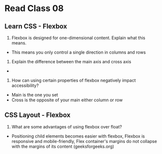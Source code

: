 # Read Class 08

## Learn CSS - Flexbox

1. Flexbox is designed for one-dimensional content. Explain what this means.

  * This means you only control a single direction in columns and rows

1. Explain the difference between the main axis and cross axis

  * 

1. How can using certain properties of flexbox negatively impact accessibility?

  * Main is the one you set 
  * Cross is the opposite of your main either column or row

## CSS Layout - Flexbox

1. What are some advantages of using flexbox over float?

  * Positioning child elements becomes easier with flexbox, Flexbox is responsive and mobile-friendly, Flex container's margins do not collapse with the margins of its content (geeksforgeeks.org)

